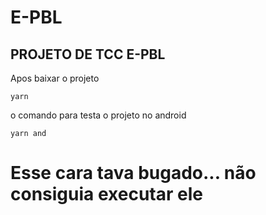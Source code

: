 # E-PBL

## PROJETO DE TCC E-PBL

Apos baixar o projeto

```yarn```

o comando para testa o projeto no android

```yarn and```

# Esse cara tava bugado... não consiguia executar ele
